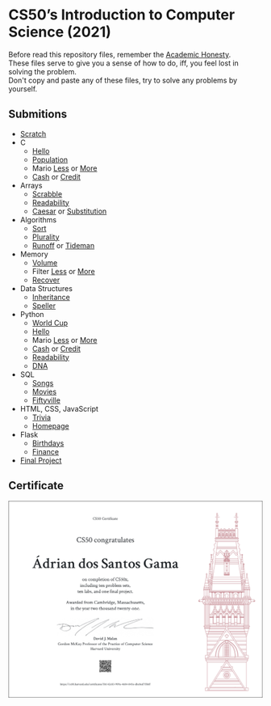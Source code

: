 # CS50’s Introduction to Computer Science (2021)

Before read this repository files, remember the [Academic Honesty](https://cs50.harvard.edu/x/honesty/).\
These files serve to give you a sense of how to do, iff, you feel lost in solving the problem.\
Don't copy and paste any of these files, try to solve any problems by yourself.

## Submitions

* [Scratch](https://scratch.mit.edu/projects/376211200/)
* C
    * [Hello](week1/hello/hello.c)
    * [Population](week1/population/population.c)
    * Mario [Less](week1/mario/less/mario.c) or [More](week1/mario/more/mario.c)
    * [Cash](week1/greed/less/cash.c) or [Credit](week1/greed/more/credit.c)
* Arrays
    * [Scrabble](week2/scrabble/scrabble.c)
    * [Readability](week2/readability/readability.c)
    * [Caesar](week2/encrypt/less/caesar.c) or [Substitution](week2/encrypt/more/substitution.c)
* Algorithms
    * [Sort](week3/sort/answers.txt)
    * [Plurality](week3/plurality/plurality.c)
    * [Runoff](week3/election/less/runoff.c) or [Tideman](week3/election/more/tideman.c)
* Memory
    * [Volume](week4/volume/volume.c)
    * Filter [Less](week4/filter/less/helpers.c) or [More](week4/filter/more/helpers.c)
    * [Recover](week4/recover/recover.c)
* Data Structures
    * [Inheritance](week5/inheritance/inheritance.c)
    * [Speller](week5/speller/dictionary.c)
* Python
    * [World Cup](week6/tournament/tournament.py)
    * [Hello](week6/hello/hello.py)
    * Mario [Less](week6/mario/less/mario.py) or [More](week6/mario/more/mario.py)
    * [Cash](week6/greed/less/cash.py) or [Credit](week6/greed/more/credit.py)
    * [Readability](week6/readability/readability.py)
    * [DNA](week6/dna/dna.py)
* SQL
    * [Songs](week7/songs/answers.sql)
    * [Movies](week7/movies/answers.sql)
    * [Fiftyville](week7/fiftyville/log.sql)
* HTML, CSS, JavaScript
    * [Trivia](week8/trivia)
    * [Homepage](week8/homepage)
* Flask
    * [Birthdays](week9/birthdays)
    * [Finance](week9/finance)
* [Final Project](https://github.com/jusqua/image-spell)

## Certificate

![Certificate](CS50x.png)

